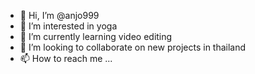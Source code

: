 - 👋 Hi, I’m @anjo999
- 👀 I’m interested in yoga
- 🌱 I’m currently learning video editing
- 💞️ I’m looking to collaborate on new projects in thailand
- 📫 How to reach me ...

<!---
anjo999/anjo999 is a ✨ special ✨ repository because its `README.md` (this file) appears on your GitHub profile.
You can click the Preview link to take a look at your changes.
--->
